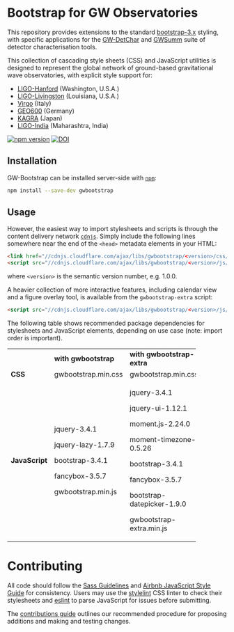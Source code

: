 # Bootstrap for GW Observatories

This repository provides extensions to the standard
[bootstrap-3.x](//github.com/gwdetchar/bootstrap/) styling, with specific
applications for the [GW-DetChar](//github.com/gwdetchar/gwdetchar/) and
[GWSumm](//github.com/gwpy/gwsumm) suite of detector characterisation tools.

This collection of cascading style sheets (CSS) and JavaScript utilities
is designed to represent the global network of ground-based
gravitational wave observatories, with explicit style support for:

  - [LIGO-Hanford](https://www.ligo.caltech.edu/WA) (Washington, U.S.A.)
  - [LIGO-Livingston](https://www.ligo.caltech.edu/LA) (Louisiana, U.S.A.)
  - [Virgo](http://www.virgo-gw.eu) (Italy)
  - [GEO600](https://www.geo600.org) (Germany)
  - [KAGRA](https://gwcenter.icrr.u-tokyo.ac.jp/en/) (Japan)
  - [LIGO-India](https://www.ligo-india.in) (Maharashtra, India)

[![npm version](https://badge.fury.io/js/gwbootstrap.svg)](https://badge.fury.io/js/gwbootstrap)
[![DOI](https://zenodo.org/badge/DOI/10.5281/zenodo.3483879.svg)](https://doi.org/10.5281/zenodo.3483879)

## Installation

GW-Bootstrap can be installed server-side with
[`npm`](https://www.npmjs.com/get-npm):

```bash
npm install --save-dev gwbootstrap
```

## Usage

However, the easiest way to import stylesheets and scripts is through the
content delivery network [`cdnjs`](https://cdnjs.com). Simply include the
following lines somewhere near the end of the `<head>` metadata elements
in your HTML:

```html
<link href="//cdnjs.cloudflare.com/ajax/libs/gwbootstrap/<version>/css/gwbootstrap.min.css" rel="stylesheet" media="all">
<script src="//cdnjs.cloudflare.com/ajax/libs/gwbootstrap/<version>/js/gwbootstrap.min.css" type="text/javascript"></script>
```

where `<version>` is the semantic version number, e.g. 1.0.0.

A heavier collection of more interactive features, including calendar
view and a figure overlay tool, is available from the
`gwbootstrap-extra` script:

```html
<script src="//cdnjs.cloudflare.com/ajax/libs/gwbootstrap/<version>/js/gwbootstrap-extra.min.css" type="text/javascript"></script>
```

The following table shows recommended package dependencies for
stylesheets and JavaScript elements, depending on use case (note: import
order is important).

<table style="width:86%;">
<colgroup>
<col style="width: 21%" />
<col style="width: 28%" />
<col style="width: 36%" />
</colgroup>
<tbody>
<tr class="odd">
<td></td>
<td><strong>with gwbootstrap</strong></td>
<td><strong>with gwbootstrap-extra</strong></td>
</tr>
<tr class="even">
<td><strong>CSS</strong></td>
<td>gwbootstrap.min.css</td>
<td>gwbootstrap.min.css</td>
</tr>
<tr class="odd">
<td><strong>JavaScript</strong></td>
<td><p>jquery-3.4.1</p>
<p>jquery-lazy-1.7.9</p>
<p>bootstrap-3.4.1</p>
<p>fancybox-3.5.7</p>
<p>gwbootstrap.min.js</p></td>
<td><p>jquery-3.4.1</p>
<p>jquery-ui-1.12.1</p>
<p>moment.js-2.24.0</p>
<p>moment-timezone-0.5.26</p>
<p>bootstrap-3.4.1</p>
<p>fancybox-3.5.7</p>
<p>bootstrap-datepicker-1.9.0</p>
<p>gwbootstrap-extra.min.js</p></td>
</tr>
</tbody>
</table>

# Contributing

All code should follow the [Sass Guidelines](https://sass-guidelin.es) and
[Airbnb JavaScript Style Guide](//github.com/airbnb/javascript) for
consistency. Users may use the [stylelint](https://stylelint.io) CSS linter
to check their stylesheets and [eslint](https://eslint.org) to parse
JavaScript for issues before submitting.

The
[contributions guide](//github.com/gwdetchar/gwbootstrap/blob/master/CONTRIBUTING.md)
outlines our recommended procedure for proposing additions and making and
testing changes.
